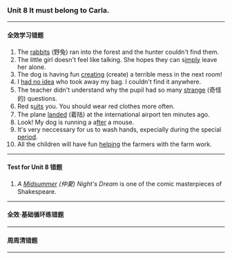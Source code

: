 ### Unit 8 It must belong to Carla.

---

#### 全效学习错题

1. The <u>rabbits</u> (野兔) ran into the forest and the hunter couldn't find them.
2. The little girl doesn't feel like talking. She hopes they can s<u>imply</u> leave her alone.
3. The dog is having fun <u>creating</u> (create) a terrible mess in the next room!
4. I <u>had no idea</u> who took away my bag. I couldn't find it anywhere.
5. The teacher didn't understand why the pupil had so many <u>strange</u> (奇怪的) questions.
6. Red s<u>uits</u> you. You should wear red clothes more often.
7. The plane <u>landed</u> (着陆) at the international airport ten minutes ago.
8. Look! My dog is running a a<u>fter</u> a mouse.
9. It's very neccessary for us to wash hands, expecially during the special <u>period</u>.
10. All the children will have fun <u>helping</u> the farmers with the farm work.

---

#### Test for Unit 8 错题

1. _A <u>Midsummer</u> (仲夏) Night's Dream_ is one of the comic masterpieces of Shakespeare.

---

#### 全效·基础循环练错题

---

#### 周周清错题

---
